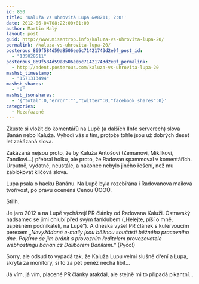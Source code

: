 ```yaml
---
id: 850
title: 'Kaluža vs uhrovitá Lupa &#8211; 2:0!'
date: 2012-06-04T08:22:00+01:00
author: Martin Malý
layout: post
guid: http://www.misantrop.info/kaluza-vs-uhrovita-lupa-20/
permalink: /kaluza-vs-uhrovita-lupa-20/
posterous_869f584d59a8506ee6c71421743d2e0f_post_id:
  - "135828511"
posterous_869f584d59a8506ee6c71421743d2e0f_permalink:
  - http://adent.posterous.com/kaluza-vs-uhrovita-lupa-20
mashsb_timestamp:
  - "1571313494"
mashsb_shares:
  - "0"
mashsb_jsonshares:
  - '{"total":0,"error":"","twitter":0,"facebook_shares":0}'
categories:
  - Nezařazené
---
```

Zkuste si vložit do koment&aacute;řů na Lupě (a dal&scaron;&iacute;ch IInfo serverech) slova Ban&aacute;n nebo Kaluža. Vyhod&iacute; v&aacute;s s t&iacute;m, protože tohle jsou už dobr&yacute;ch deset let zak&aacute;zan&aacute; slova.

Zak&aacute;zan&aacute; nejsou proto, že by Kaluža Anto&scaron;ovi (Zemanovi, Mikl&iacute;kovi, Zandlovi&#8230;) přebral holku, ale proto, že Radovan spammoval v koment&aacute;ř&iacute;ch. Urputně, vydatně, neust&aacute;le, a nakonec nebylo jin&eacute;ho ře&scaron;en&iacute;, než mu zablokovat kl&iacute;čov&aacute; slova.

Lupa psala o hacku Ban&aacute;nu. Na Lupě byla rozeb&iacute;r&aacute;na i Radovanova mailov&aacute; tvořivost, po pr&aacute;vu oceněn&aacute; Cenou &Uacute;OO&Uacute;.

Střih.

Je jaro 2012 a na Lupě vych&aacute;zej&iacute; PR čl&aacute;nky od Radovana Kaluži. Ostravsk&yacute; nadsamec se jimi chlub&iacute; před sv&yacute;m fanklubem (&#8222;Helejte, p&iacute;&scaron;&iacute; o mně, &uacute;spě&scaron;n&eacute;m podnikateli, na Lupě&#8220;). A dneska vy&scaron;el PR čl&aacute;nek s kulervouc&iacute;m perexem &#8222;_Nevyž&aacute;dan&eacute; e-maily jsou běžnou souč&aacute;st&iacute; běžn&eacute;ho pracovn&iacute;ho dne. Pojďme se jim br&aacute;nit s&nbsp;provozn&iacute;m ředitelem provozovatele webhostingu banan.cz Daliborem Ban&iacute;kem._&#8220; (Pyčo!)

Sorry, ale odsud to vypad&aacute; tak, že Kaluža Lupu velmi slu&scaron;ně dřen&iacute; a Lupa, skryt&aacute; za monitory, si to za pět peněz nech&aacute; l&iacute;bit&#8230;

J&aacute; v&iacute;m, j&aacute; v&iacute;m, placen&eacute; PR čl&aacute;nky atakd&aacute;l, ale stejně mi to připad&aacute; pikantn&iacute;&#8230;
